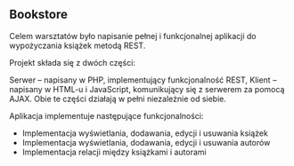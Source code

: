 <h2>Bookstore</h2>

Celem warsztatów było napisanie pełnej i funkcjonalnej aplikacji do wypożyczania książek metodą REST.

Projekt składa się z dwóch części:

Serwer – napisany w PHP, implementujący funkcjonalność REST,
Klient – napisany w HTML-u i JavaScript, komunikujący się z serwerem za pomocą AJAX.
Obie te części działają w pełni niezależnie od siebie.

Aplikacja implementuje następujące funkcjonalności:

<ul>
  <li>Implementacja wyświetlania, dodawania, edycji i usuwania książek</li>
  <li>Implementacja wyświetlania, dodawania, edycji i usuwania autorów</li>
  <li>Implementacja relacji między książkami i autorami</li>
</ul>
